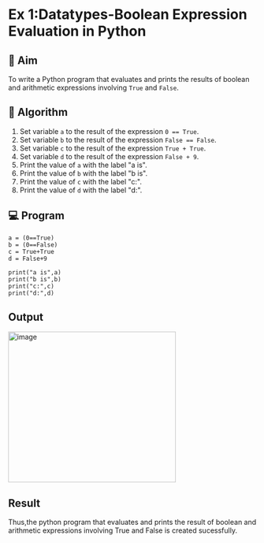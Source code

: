 
# Ex 1:Datatypes-Boolean Expression Evaluation in Python

## 🎯 Aim
To write a Python program that evaluates and prints the results of boolean and arithmetic expressions involving `True` and `False`.

## 🧠 Algorithm
1. Set variable `a` to the result of the expression `0 == True`.
2. Set variable `b` to the result of the expression `False == False`.
3. Set variable `c` to the result of the expression `True + True`.
4. Set variable `d` to the result of the expression `False + 9`.
5. Print the value of `a` with the label "a is".
6. Print the value of `b` with the label "b is".
7. Print the value of `c` with the label "c:".
8. Print the value of `d` with the label "d:".

## 💻 Program
```
a = (0==True)
b = (0==False)
c = True+True
d = False+9

print("a is",a)
print("b is",b)
print("c:",c)
print("d:",d)
```

## Output
<img width="340" height="306" alt="image" src="https://github.com/user-attachments/assets/192ffbfe-1973-49d1-a364-38365ed1e755" />

## Result
Thus,the python program that evaluates and prints the result of boolean and arithmetic expressions involving True and False is created sucessfully.
